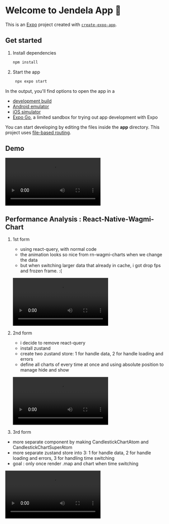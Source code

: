 # Welcome to Jendela App 👋

This is an [Expo](https://expo.dev) project created with [`create-expo-app`](https://www.npmjs.com/package/create-expo-app).

## Get started

1. Install dependencies

   ```bash
   npm install
   ```

2. Start the app

   ```bash
    npx expo start
   ```

In the output, you'll find options to open the app in a

- [development build](https://docs.expo.dev/develop/development-builds/introduction/)
- [Android emulator](https://docs.expo.dev/workflow/android-studio-emulator/)
- [iOS simulator](https://docs.expo.dev/workflow/ios-simulator/)
- [Expo Go](https://expo.dev/go), a limited sandbox for trying out app development with Expo

You can start developing by editing the files inside the **app** directory. This project uses [file-based routing](https://docs.expo.dev/router/introduction).

## Demo

![Video Demo](./demo/demo.mov)

## Performance Analysis : React-Native-Wagmi-Chart

1. 1st form
   - using react-query, with normal code
   - the animation looks so nice from rn-wagmi-charts when we change the data 
   - but when switching larger data that already in cache, i got drop fps and frozen frame. :(
   
   ![Video 1st Form](./demo/performance/1st.mp4)


2. 2nd form
   - i decide to remove react-query
   - install zustand
   - create two zustand store: 1 for handle data, 2 for handle loading and errors
   - define all charts of every time at once and using absolute position to manage hide and show
   
   ![Video 1st Form](./demo/performance/2nd.mp4)

3. 3rd form
  - more separate component by making CandlestickChartAtom and CandlestickChartSuperAtom
  - more separate zustand store into 3: 1 for handle data, 2 for handle loading and errors, 3 for handling time switching
  - goal : only once render .map and chart when time switching
   
  ![Video 1st Form](./demo/performance/3rd.mp4)
  
